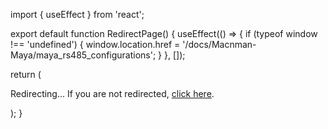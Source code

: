 import { useEffect } from 'react';

export default function RedirectPage() {
  useEffect(() => {
    if (typeof window !== 'undefined') {
      window.location.href = '/docs/Macnman-Maya/maya_rs485_configurations';
    }
  }, []);

  return (
    <div>
      <p>Redirecting... If you are not redirected, <a href="/docs/Macnman-Maya/maya_rs485_configurations">click here</a>.</p>
    </div>
  );
}